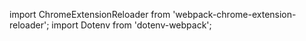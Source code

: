 import ChromeExtensionReloader from 'webpack-chrome-extension-reloader';
import Dotenv from 'dotenv-webpack';